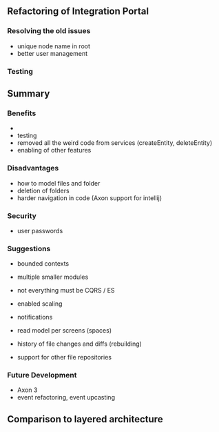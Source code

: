 ## Refactoring of Integration Portal

### Resolving the old issues

- unique node name in root
- better user management

### Testing



## Summary

### Benefits

- 
- testing
- removed all the weird code from services (createEntity, deleteEntity)
- enabling of other features

### Disadvantages

- how to model files and folder
- deletion of folders
- harder navigation in code (Axon support for intellij)

### Security
- user passwords


### Suggestions

- bounded contexts
- multiple smaller modules
- not everything must be CQRS / ES

- enabled scaling
- notifications
- read model per screens (spaces)
- history of file changes and diffs (rebuilding)
- support for other file repositories

### Future Development

- Axon 3
- event refactoring, event upcasting

## Comparison to layered architecture